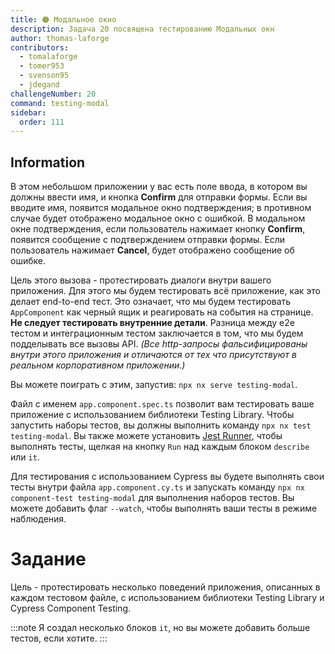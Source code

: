 ```yaml
---
title: 🟠 Модальное окно
description: Задача 20 посвящена тестированию Модальных окн
author: thomas-laforge
contributors:
  - tomalaforge
  - tomer953
  - svenson95
  - jdegand
challengeNumber: 20
command: testing-modal
sidebar:
  order: 111
---
```


## Information

В этом небольшом приложении у вас есть поле ввода, в котором вы должны ввести имя, и кнопка **Confirm** для отправки формы.
Если вы вводите имя, появится модальное окно подтверждения; в противном случае будет отображено модальное окно с ошибкой.
В модальном окне подтверждения, если пользователь нажимает кнопку **Confirm**, появится сообщение с подтверждением отправки формы. Если пользователь нажимает **Cancel**, будет отображено сообщение об ошибке.

Цель этого вызова - протестировать диалоги внутри вашего приложения. Для этого мы будем тестировать всё приложение, как это делает end-to-end тест. Это означает, что мы будем тестировать `AppComponent` как черный ящик и реагировать на события на странице. <b>Не следует тестировать внутренние детали</b>. Разница между e2e тестом и интеграционным тестом заключается в том, что мы будем подделывать все вызовы API. _(Все http-запросы фальсифицированы внутри этого приложения и отличаются от тех что присутствуют в реальном корпоративном приложении.)_

Вы можете поиграть с этим, запустив: `npx nx serve testing-modal`.

Файл с именем `app.component.spec.ts` позволит вам тестировать ваше приложение с использованием библиотеки Testing Library. Чтобы запустить наборы тестов, вы должны выполнить команду `npx nx test testing-modal`. Вы также можете установить [Jest Runner](https://marketplace.visualstudio.com/items?itemName=firsttris.vscode-jest-runner), чтобы выполнять тесты, щелкая на кнопку `Run` над каждым блоком `describe` или `it`.

Для тестирования с использованием Cypress вы будете выполнять свои тесты внутри файла `app.component.cy.ts` и запускать команду `npx nx component-test testing-modal` для выполнения наборов тестов. Вы можете добавить флаг `--watch`, чтобы выполнять ваши тесты в режиме наблюдения.

# Задание

Цель - протестировать несколько поведений приложения, описанных в каждом тестовом файле, с использованием библиотеки Testing Library и Cypress Component Testing.

:::note
Я создал несколько блоков `it`, но вы можете добавить больше тестов, если хотите.
:::
